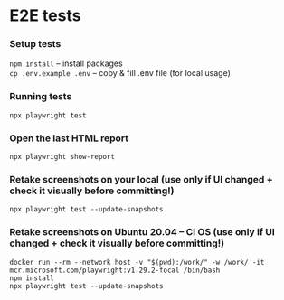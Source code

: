 # E2E tests
### Setup tests
`npm install` – install packages<br>
`cp .env.example .env` – copy & fill .env file (for local usage)<br>

### Running tests
`npx playwright test`

### Open the last HTML report
`npx playwright show-report`

### Retake screenshots on your local (use only if UI changed + check it visually before committing!)
`npx playwright test --update-snapshots`

### Retake screenshots on Ubuntu 20.04 – CI OS (use only if UI changed + check it visually before committing!)
`docker run --rm --network host -v "$(pwd):/work/" -w /work/ -it mcr.microsoft.com/playwright:v1.29.2-focal /bin/bash`<br>
`npm install`<br>
`npx playwright test --update-snapshots`